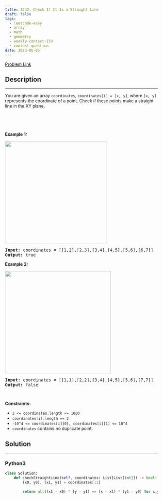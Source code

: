 ```yaml
---
title: 1232. Check If It Is a Straight Line
draft: false
tags: 
  - leetcode-easy
  - array
  - math
  - geometry
  - weekly-contest-159
  - contest-question
date: 2023-06-05
---
```


[Problem Link](https://leetcode.com/problems/check-if-it-is-a-straight-line/)

## Description

---
<p>You are given an array&nbsp;<code>coordinates</code>, <code>coordinates[i] = [x, y]</code>, where <code>[x, y]</code> represents the coordinate of a point. Check if these points&nbsp;make a straight line in the XY plane.</p>

<p>&nbsp;</p>

<p>&nbsp;</p>
<p><strong class="example">Example 1:</strong></p>

<p><img alt="" src="https://assets.leetcode.com/uploads/2019/10/15/untitled-diagram-2.jpg" style="width: 336px; height: 336px;" /></p>

<pre>
<strong>Input:</strong> coordinates = [[1,2],[2,3],[3,4],[4,5],[5,6],[6,7]]
<strong>Output:</strong> true
</pre>

<p><strong class="example">Example 2:</strong></p>

<p><strong><img alt="" src="https://assets.leetcode.com/uploads/2019/10/09/untitled-diagram-1.jpg" style="width: 348px; height: 336px;" /></strong></p>

<pre>
<strong>Input:</strong> coordinates = [[1,1],[2,2],[3,4],[4,5],[5,6],[7,7]]
<strong>Output:</strong> false
</pre>

<p>&nbsp;</p>
<p><strong>Constraints:</strong></p>

<ul>
	<li><code>2 &lt;=&nbsp;coordinates.length &lt;= 1000</code></li>
	<li><code>coordinates[i].length == 2</code></li>
	<li><code>-10^4 &lt;=&nbsp;coordinates[i][0],&nbsp;coordinates[i][1] &lt;= 10^4</code></li>
	<li><code>coordinates</code>&nbsp;contains no duplicate point.</li>
</ul>


## Solution

---
### Python3
``` py title='check-if-it-is-a-straight-line'
class Solution:
    def checkStraightLine(self, coordinates: List[List[int]]) -> bool:
        (x0, y0), (x1, y1) = coordinates[:2]
        
        return all((x1 - x0) * (y - y1) == (x - x1) * (y1 - y0) for x,y in coordinates)
```

